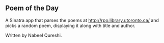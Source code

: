 Poem of the Day
----------------

A Sinatra app that parses the poems at http://rpo.library.utoronto.ca/ and picks a random poem, displaying it along with title and author. 

Written by Nabeel Qureshi.
